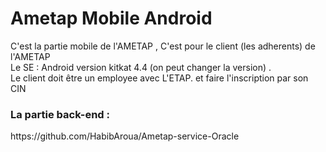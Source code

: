 # Ametap Mobile Android

C'est la partie mobile de l'AMETAP , C'est pour le client (les adherents) de l'AMETAP
<br>Le SE : Android version kitkat 4.4 (on peut changer la version) . <br> 
Le client doit être un employee avec L'ETAP. et faire l'inscription par son CIN

<h3>La partie back-end : </h3>
https://github.com/HabibAroua/Ametap-service-Oracle
